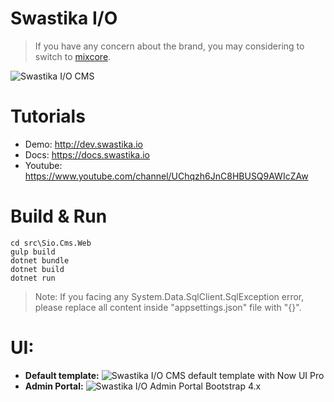 # Swastika I/O
> If you have any concern about the brand, you may considering to switch to [mixcore](https://www.mixcore.org).

![Swastika I/O CMS](https://github.com/mixcore/mix.core/blob/master/assets/mixcore.png?raw=true "What is Swastika I/O CMS?")

# Tutorials
- Demo: http://dev.swastika.io
- Docs: https://docs.swastika.io
- Youtube: https://www.youtube.com/channel/UChqzh6JnC8HBUSQ9AWIcZAw

# Build & Run

```
cd src\Sio.Cms.Web
gulp build
dotnet bundle
dotnet build
dotnet run
```

> Note: If you facing any System.Data.SqlClient.SqlException error, please replace all content inside "appsettings.json" file with "{}".

# UI:  
  - **Default template:**
![Swastika I/O CMS default template with Now UI Pro](https://github.com/mixcore/mix.core/blob/master/assets/front-end.jpg?raw=true "Swastika I/O CMS default template with Now UI Pro")
  - **Admin Portal:**
![Swastika I/O Admin Portal Bootstrap 4.x](https://github.com/mixcore/mix.core/blob/master/assets/admin-portal.jpg?raw=true "Swastika I/O CMS Admin Portal Bootstrap 4")
